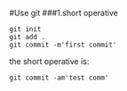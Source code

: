 #Use git
###1.short operative
```
git init
git add .
git commit -m'first commit'
```
the short operative is:

```
git commit -am'test comm'


